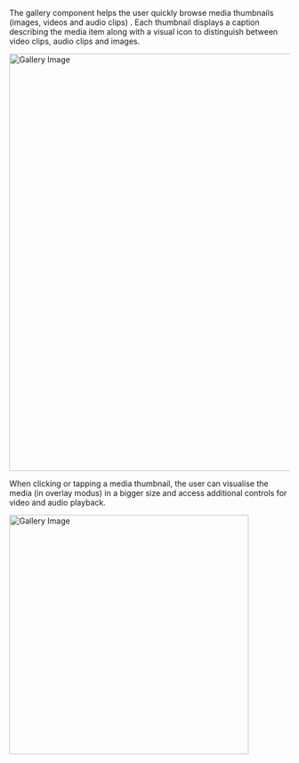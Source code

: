 The gallery component helps the user quickly browse media thumbnails (images, videos and audio clips) . Each thumbnail displays a caption describing the media item along with a visual icon to distinguish between video clips, audio clips and images.

<img src="https://inno-ecl.s3.amazonaws.com/media/images/EC/Galleries/Gallery_1140px.svg" alt="Gallery Image" width="750"/>

When clicking or tapping a media  thumbnail, the user can visualise the media (in overlay modus) in a bigger size and access additional controls for video and audio playback.

<img src="https://inno-ecl.s3.amazonaws.com/media/images/EC/Galleries/Gallery_Overlay_1140px.svg" alt="Gallery Image" width="430"/>
